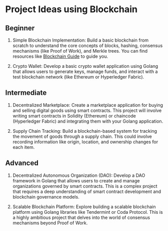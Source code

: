 # Project Ideas using Blockchain

## Beginner

1. Simple Blockchain Implementation: Build a basic blockchain from scratch to understand the core concepts of blocks, hashing, consensus mechanisms (like Proof of Work), and Merkle trees. You can find resources like [Blockchain Guide](https://www.freecodecamp.org/news/tag/golang/) to guide you.

2. Crypto Wallet: Develop a basic crypto wallet application using Golang that allows users to generate keys, manage funds, and interact with a test blockchain network (like Ethereum or Hyperledger Fabric).

## Intermediate

1. Decentralized Marketplace: Create a marketplace application for buying and selling digital goods using smart contracts. This project will involve writing smart contracts in Solidity (Ethereum) or chaincode (Hyperledger Fabric) and integrating them with your Golang application.

2. Supply Chain Tracking: Build a blockchain-based system for tracking the movement of goods through a supply chain. This could involve recording information like origin, location, and ownership changes for each item.

## Advanced

1. Decentralized Autonomous Organization (DAO): Develop a DAO framework in Golang that allows users to create and manage organizations governed by smart contracts. This is a complex project that requires a deep understanding of smart contract development and blockchain governance models.

2. Scalable Blockchain Platform: Explore building a scalable blockchain platform using Golang libraries like Tendermint or Coda Protocol. This is a highly ambitious project that delves into the world of consensus mechanisms beyond Proof of Work.
